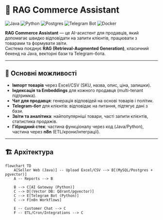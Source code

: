 # 🛒 RAG Commerce Assistant

![Java](https://img.shields.io/badge/Java-21-blue) 
![Python](https://img.shields.io/badge/Python-3.11-green)
![Postgres](https://img.shields.io/badge/Postgres-pgvector-blueviolet)
![Telegram Bot](https://img.shields.io/badge/Telegram-Bot-2CA5E0?logo=telegram&logoColor=white)
![Docker](https://img.shields.io/badge/Docker-Compose-informational)

**RAG Commerce Assistant** — це AI-асистент для продавців, який допомагає швидко відповідати на запити клієнтів, працювати з товарами та формувати звіти.  
Система поєднує **RAG (Retrieval-Augmented Generation)**, класичний бекенд на Java, векторні бази та Telegram-бота.

---

## 🚀 Основні можливості
- **Імпорт товарів** через Excel/CSV (SKU, назва, опис, ціна, залишки).  
- **Індексація та Embeddings** для кожного продавця (multi-tenant підтримка).  
- **Чат для продавця**: генерація відповідей на основі товарів і політик.  
- **Telegram-бот** для клієнтів: відповідає на питання, підтягує дані з бази.  
- **Звіти та аналітика**: найпопулярніші товари, часті запити клієнтів, статистика продажів.  
- **Гібридний стек**: частина функціоналу через код (Java/Python), частина через **n8n** (ETL/крони/інтеграції).  

---

## 🏗️ Архітектура

```mermaid
flowchart TD
    A[Seller Web (Java)] -- Upload Excel/CSV --> B[(MySQL/Postgres + pgvector)]
    A -- Reports --> B

    B --> C[AI Gateway (Python)]
    C --> D[(Vector DB: Qdrant/pgvector)]
    C --> E[Telegram Bot (Python)]
    C --> F[n8n Workflows]

    E -- Customer Chat --> C
    F -- ETL/Cron/Integrations --> C
